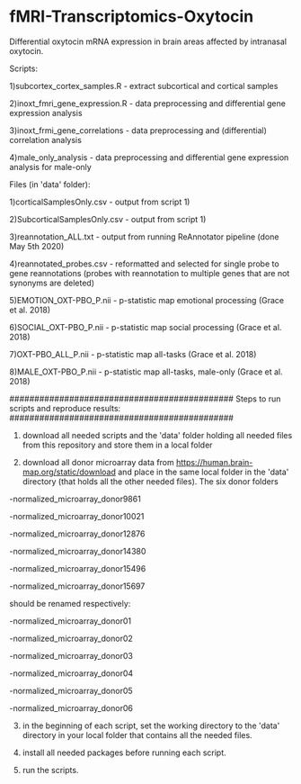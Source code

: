 # fMRI-Transcriptomics-Oxytocin
Differential oxytocin mRNA expression in brain areas affected by intranasal oxytocin.


Scripts:

1)subcortex_cortex_samples.R - extract subcortical and cortical samples

2)inoxt_fmri_gene_expression.R - data preprocessing and differential gene expression analysis

3)inoxt_frmi_gene_correlations - data preprocessing and (differential) correlation analysis

4)male_only_analysis - data preprocessing and differential gene expression analysis for male-only

Files (in 'data' folder):

1)corticalSamplesOnly.csv - output from script 1)

2)SubcorticalSamplesOnly.csv - output from script 1)

3)reannotation_ALL.txt - output from running ReAnnotator pipeline (done May 5th 2020)

4)reannotated_probes.csv - reformatted and selected for single probe to gene reannotations (probes with reannotation to multiple genes that are not synonyms are deleted)

5)EMOTION_OXT-PBO_P.nii - p-statistic map emotional processing (Grace et al. 2018)

6)SOCIAL_OXT-PBO_P.nii - p-statistic map social processing (Grace et al. 2018)

7)OXT-PBO_ALL_P.nii - p-statistic map all-tasks (Grace et al. 2018)

8)MALE_OXT-PBO_P.nii - p-statistic map all-tasks, male-only (Grace et al. 2018)


#############################################
Steps to run scripts and reproduce results:
#############################################

1) download all needed scripts and the 'data' folder holding all needed files from this repository and store them in a local folder

2) download all donor microarray data from https://human.brain-map.org/static/download and place in the same local folder in the 'data' directory (that holds all the other needed files). The six donor folders 

-normalized_microarray_donor9861 

-normalized_microarray_donor10021

-normalized_microarray_donor12876

-normalized_microarray_donor14380

-normalized_microarray_donor15496

-normalized_microarray_donor15697

should be renamed respectively:

-normalized_microarray_donor01

-normalized_microarray_donor02

-normalized_microarray_donor03

-normalized_microarray_donor04

-normalized_microarray_donor05

-normalized_microarray_donor06

3) in the beginning of each script, set the working directory to the 'data' directory in your local folder that contains all the needed files.

4) install all needed packages before running each script.

5) run the scripts.